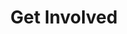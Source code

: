 ---
title: Get Involved
form:
    name: email-form
    fields:
        - name: honeypot
          type: honeypot
        - name: email
          label: Email
          id: email-field
          type: email
          outerclasses: white-text col s12
          validate:
            required: true
    buttons:
        - type: submit
          value: Submit
          classes: btn waves-effect waves-light
    process:
        - save:
            fileprefix: contact-
            dateformat: Ymd-His-u
            extension: txt
            body: "{% include 'forms/data.txt.twig' %}"
        - message: Thanks, be on the lookout for some awesome things!
---